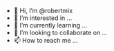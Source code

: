 - 👋 Hi, I’m @robertmix
- 👀 I’m interested in ...
- 🌱 I’m currently learning ...
- 💞️ I’m looking to collaborate on ...
- 📫 How to reach me ...

<!---
robertmix/robertmix is a ✨ special ✨ repository because its `README.md` (this file) appears on your GitHub profile.
You can click the Preview link to take a look at your changes.
--->
